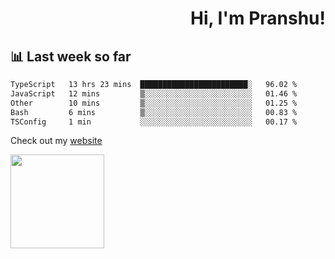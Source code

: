 <div align="right" >
   
   <H1>Hi, I'm Pranshu!</H1>

</div>

## 📊 Last week so far
<!--START_SECTION:waka-->

```txt
TypeScript   13 hrs 23 mins  ████████████████████████░   96.02 %
JavaScript   12 mins         ▒░░░░░░░░░░░░░░░░░░░░░░░░   01.46 %
Other        10 mins         ▒░░░░░░░░░░░░░░░░░░░░░░░░   01.25 %
Bash         6 mins          ▒░░░░░░░░░░░░░░░░░░░░░░░░   00.83 %
TSConfig     1 min           ░░░░░░░░░░░░░░░░░░░░░░░░░   00.17 %
```

<!--END_SECTION:waka-->

Check out my [website](https://pranshu05.vercel.app)

<img align="left" width="150" src="https://user-images.githubusercontent.com/70943732/209951571-93b7afe5-f523-4683-b725-5d94b287e94e.png">

